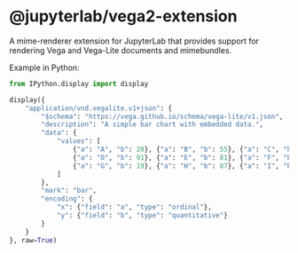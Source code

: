 # @jupyterlab/vega2-extension

A mime-renderer extension for JupyterLab that provides support for rendering Vega and Vega-Lite documents and mimebundles.


Example in Python:


```python
from IPython.display import display

display({
    "application/vnd.vegalite.v1+json": {
        "$schema": "https://vega.github.io/schema/vega-lite/v1.json",
        "description": "A simple bar chart with embedded data.",
        "data": {
            "values": [
                {"a": "A", "b": 28}, {"a": "B", "b": 55}, {"a": "C", "b": 43},
                {"a": "D", "b": 91}, {"a": "E", "b": 81}, {"a": "F", "b": 53},
                {"a": "G", "b": 19}, {"a": "H", "b": 87}, {"a": "I", "b": 52}
            ]
        },
        "mark": "bar",
        "encoding": {
            "x": {"field": "a", "type": "ordinal"},
            "y": {"field": "b", "type": "quantitative"}
        }
    }
}, raw=True)
```
